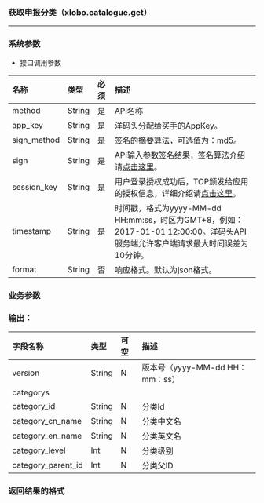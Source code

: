 ### 获取申报分类（xlobo.catalogue.get）

---
### 系统参数

* 接口调用参数

| 名称 | 类型 | 必须 | 描述 |
| :--- | :--- | :--- | :--- |
| method | String | 是 | API名称 |
| app\_key | String | 是 | 洋码头分配给买手的AppKey。 |
| sign\_method | String | 是 | 签名的摘要算法，可选值为：md5。 |
| sign | String | 是 | API输入参数签名结果，签名算法介绍请[点击这里](/openapi/README.md#signmethod)。 |
| session\_key | String | 是 | 用户登录授权成功后，TOP颁发给应用的授权信息，详细介绍请[点击这里](/openapi/README.md#getappkey)。 |
| timestamp | String | 是 | 时间戳，格式为yyyy-MM-dd HH:mm:ss，时区为GMT+8，例如：2017-01-01 12:00:00。洋码头API服务端允许客户端请求最大时间误差为10分钟。 |
| format | String | 否 | 响应格式。默认为json格式。 |


### 业务参数


### 输出：

| 字段名称 | 类型 | 可空 | 描述 |
| :--- | :--- | :--- | :--- |
| version | String | N | 版本号（yyyy-MM-dd HH：mm：ss） |
| categorys |  |  |  |
| category_id | String | N | 分类Id |
| category_cn_name | String | N | 分类中文名 |
| category_en_name | String | N | 分类英文名 |
| category_level | Int | N | 分类级别 |
| category_parent_id | Int | N | 分类父ID |

### 返回结果的格式